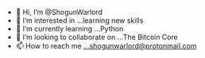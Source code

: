 - 👋 Hi, I’m @ShogunWarlord
- 👀 I’m interested in ...learning new skills
- 🌱 I’m currently learning ...Python
- 💞️ I’m looking to collaborate on ...The Bitcoin Core
- 📫 How to reach me ...shogunwarlord@protonmail.com

<!---
ShogunWarlord/ShogunWarlord is a ✨ special ✨ repository because its `README.md` (this file) appears on your GitHub profile.
You can click the Preview link to take a look at your changes.
--->
